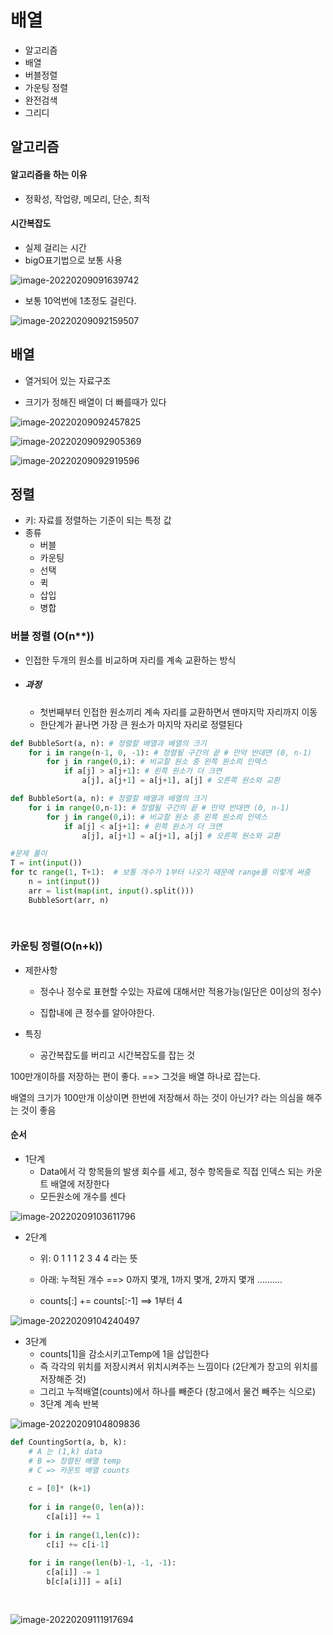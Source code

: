 # 배열

- 알고리즘
- 배열
- 버블정렬
- 가운팅 정렬
- 완전검색
- 그리디



## 알고리즘

#### 알고리즘을 하는 이유

- 정확성, 작업량, 메모리, 단순, 최적



#### 시간복잡도

- 실제 걸리는 시간
- bigO표기법으로 보통 사용

![image-20220209091639742](C:\Users\JHK_ssafy\AppData\Roaming\Typora\typora-user-images\image-20220209091639742.png)

- 보통 10억번에 1초정도 걸린다.

![image-20220209092159507](C:\Users\JHK_ssafy\AppData\Roaming\Typora\typora-user-images\image-20220209092159507.png)



## 배열

- 열거되어 있는 자료구조

- 크기가 정해진 배열이 더 빠를때가 있다

![image-20220209092457825](C:\Users\JHK_ssafy\AppData\Roaming\Typora\typora-user-images\image-20220209092457825.png)



![image-20220209092905369](C:\Users\JHK_ssafy\AppData\Roaming\Typora\typora-user-images\image-20220209092905369.png)

![image-20220209092919596](C:\Users\JHK_ssafy\AppData\Roaming\Typora\typora-user-images\image-20220209092919596.png)



## 정렬

- 키: 자료를 정렬하는 기준이 되는 특정 값
- 종류
  - 버블
  - 카운팅
  - 선택
  - 퀵
  - 삽입
  - 병합

### 버블 정렬 (O(n**))

- 인접한 두개의 원소를 비교하며 자리를 계속 교환하는 방식

- ##### 과정

  - 첫번째부터 인접한 원소끼리 계속 자리를 교환하면서 맨마지막 자리까지 이동
  - 한단계가 끝나면 가장 큰 원소가 마지막 자리로 정렬된다

```python
def BubbleSort(a, n): # 정렬할 배열과 배열의 크기 
    for i in range(n-1, 0, -1): # 정렬될 구간의 끝 # 만약 반대면 (0, n-1)
        for j in range(0,i): # 비교할 원소 중 왼쪽 원소릐 인덱스
            if a[j] > a[j+1]: # 왼쪽 원소가 더 크면
                a[j], a[j+1] = a[j+1], a[j] # 오른쪽 원소와 교환
```

```python
def BubbleSort(a, n): # 정렬할 배열과 배열의 크기 
    for i in range(0,n-1): # 정렬될 구간의 끝 # 만약 반대면 (0, n-1)
        for j in range(0,i): # 비교할 원소 중 왼쪽 원소릐 인덱스
            if a[j] < a[j+1]: # 왼쪽 원소가 더 크면
                a[j], a[j+1] = a[j+1], a[j] # 오른쪽 원소와 교환
```



```python
#문제 풀이
T = int(input())
for tc range(1, T+1):  # 보통 개수가 1부터 나오기 때문에 range를 이렇게 써줌
    n = int(input())
    arr = list(map(int, input().split()))
    BubbleSort(arr, n)
    
    

```





### 카운팅 정렬(O(n+k))

- 제한사항

  - 정수나 정수로 표현할 수있는 자료에 대해서만 적용가능(일단은 0이상의 정수)

  - 집합내에 큰 정수를 알아야한다.

- 특징
  - 공간복잡도를 버리고 시간복잡도를 잡는 것



100만개이하를 저장하는 편이 좋다. ==> 그것을 배열 하나로 잡는다.

배열의 크기가 100만개 이상이면 한번에 저장해서 하는 것이 아닌가? 라는 의심을 해주는 것이 좋음



#### 순서

- 1단계
  - Data에서 각 항목들의 발생 회수를 세고, 정수 항목들로 직접 인덱스 되는 카운트 배열에 저장한다 
  - 모든원소에 개수를 센다

![image-20220209103611796](C:\Users\JHK_ssafy\AppData\Roaming\Typora\typora-user-images\image-20220209103611796.png)

- 2단계

  - 위: 0 1 1 1 2 3 4 4 라는 뜻

  - 아래: 누적된 개수 ==> 0까지 몇개, 1까지 몇개, 2까지 몇개 ..........

  - counts[:] += counts[:-1]   ==> 1부터 4

![image-20220209104240497](C:\Users\JHK_ssafy\AppData\Roaming\Typora\typora-user-images\image-20220209104240497.png)

- 3단계
  - counts[1]을 감소시키고Temp에 1을 삽입한다
  - 즉 각각의 위치를 저장시켜서 위치시켜주는 느낌이다 (2단계가 창고의 위치를 저장해준 것)
  - 그리고 누적배열(counts)에서 하나를 빼준다 (창고에서 물건 빼주는 식으로)
  - 3단계 계속 반복

![image-20220209104809836](C:\Users\JHK_ssafy\AppData\Roaming\Typora\typora-user-images\image-20220209104809836.png)

```python
def CountingSort(a, b, k):
    # A 는 (1,k) data 
    # B => 정렬된 배열 temp
    # C => 카운트 배열 counts
    
    c = [0]* (k+1)
    
    for i in range(0, len(a)):
        c[a[i]] += 1
        
    for i in range(1,len(c)):
        c[i] += c[i-1]
    
    for i in range(len(b)-1, -1, -1):
        c[a[i]] -= 1
        b[c[a[i]]] = a[i]
    
    
```

![image-20220209111917694](C:\Users\JHK_ssafy\AppData\Roaming\Typora\typora-user-images\image-20220209111917694.png)



































































